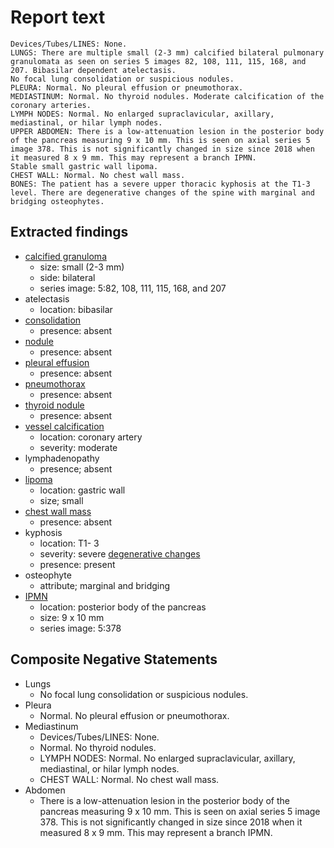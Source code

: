 # Report text

```text
Devices/Tubes/LINES: None.
LUNGS: There are multiple small (2-3 mm) calcified bilateral pulmonary granulomata as seen on series 5 images 82, 108, 111, 115, 168, and 207. Bibasilar dependent atelectasis.
No focal lung consolidation or suspicious nodules.
PLEURA: Normal. No pleural effusion or pneumothorax.
MEDIASTINUM: Normal. No thyroid nodules. Moderate calcification of the coronary arteries.
LYMPH NODES: Normal. No enlarged supraclavicular, axillary, mediastinal, or hilar lymph nodes.
UPPER ABDOMEN: There is a low-attenuation lesion in the posterior body of the pancreas measuring 9 x 10 mm. This is seen on axial series 5 image 378. This is not significantly changed in size since 2018 when it measured 8 x 9 mm. This may represent a branch IPMN.
Stable small gastric wall lipoma.
CHEST WALL: Normal. No chest wall mass.
BONES: The patient has a severe upper thoracic kyphosis at the T1-3 level. There are degenerative changes of the spine with marginal and bridging osteophytes.
```

## Extracted findings

- [calcified granuloma](../../definitions/nuance/calcified_pulmonary_granuloma.json)
  - size: small (2-3 mm)
  - side: bilateral
  - series image: 5:82, 108, 111, 115, 168, and 207
- atelectasis
  - location: bibasilar
- [consolidation](../../definitions/smartreporting/consolidation.txt)
  - presence: absent
- [nodule](../../definitions/hood/pulmonary-nodule.json)
  - presence: absent
- [pleural effusion](../../definitions/hood/pleural-effusion.json)
  - presence: absent
- [pneumothorax](../../definitions/hood/pneumothorax.md)
  - presence: absent
- [thyroid nodule](../../definitions/hood/thyroid-nodule.md)
  - presence: absent
- [vessel calcification](../../definitions/nuance/coronary_artery_calcification.json)
  - location: coronary artery
  - severity: moderate
- lymphadenopathy
  - presence; absent
- [lipoma](../../definitions/hood/lipoma.json)
  - location: gastric wall
  - size; small
- [chest wall mass](../../definitions/nuance/chest_wall_mass.json)
  - presence: absent
- kyphosis
  - location: T1- 3
  - severity: severe
[degenerative changes](../../definitions/nuance/thoracic_spine_degenerative_changes.json)
  - presence: present
- osteophyte
  - attribute; marginal and bridging
- [IPMN](../../definitions/hood/ipmn.json)
  - location: posterior body of the pancreas
  - size: 9 x 10 mm
  - series image: 5:378

## Composite Negative Statements

- Lungs
  - No focal lung consolidation or suspicious nodules.
- Pleura
  - Normal. No pleural effusion or pneumothorax.
- Mediastinum
  - Devices/Tubes/LINES: None.
  - Normal. No thyroid nodules.
  - LYMPH NODES: Normal. No enlarged supraclavicular, axillary, mediastinal, or hilar lymph nodes.
  - CHEST WALL: Normal. No chest wall mass.
- Abdomen
  - There is a low-attenuation lesion in the posterior body of the pancreas measuring 9 x 10 mm. This is seen on axial series 5 image 378. This is not significantly changed in size since 2018 when it measured 8 x 9 mm. This may represent a branch IPMN.
